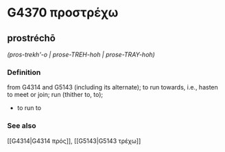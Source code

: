 # G4370 προστρέχω

## prostréchō

_(pros-trekh'-o | prose-TREH-hoh | prose-TRAY-hoh)_

### Definition

from G4314 and G5143 (including its alternate); to run towards, i.e., hasten to meet or join; run (thither to, to); 

- to run to

### See also

[[G4314|G4314 πρός]], [[G5143|G5143 τρέχω]]

